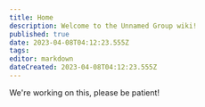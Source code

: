 ```yaml
---
title: Home
description: Welcome to the Unnamed Group wiki!
published: true
date: 2023-04-08T04:12:23.555Z
tags: 
editor: markdown
dateCreated: 2023-04-08T04:12:23.555Z
---
```


We're working on this, please be patient!